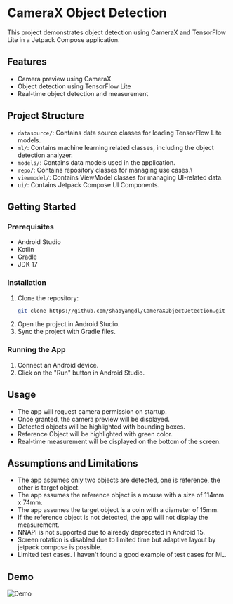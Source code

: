 # CameraX Object Detection

This project demonstrates object detection using CameraX and TensorFlow Lite in a Jetpack Compose application.

## Features

- Camera preview using CameraX
- Object detection using TensorFlow Lite
- Real-time object detection and measurement

## Project Structure

- `datasource/`: Contains data source classes for loading TensorFlow Lite models.
- `ml/`: Contains machine learning related classes, including the object detection analyzer.
- `models/`: Contains data models used in the application.
- `repo/`: Contains repository classes for managing use cases.\
- `viewmodel/`: Contains ViewModel classes for managing UI-related data.
- `ui/`: Contains Jetpack Compose UI Components.

## Getting Started

### Prerequisites

- Android Studio
- Kotlin
- Gradle
- JDK 17

### Installation

1. Clone the repository:
    ```sh
    git clone https://github.com/shaoyangdl/CameraXObjectDetection.git
    ```
2. Open the project in Android Studio.
3. Sync the project with Gradle files.

### Running the App

1. Connect an Android device.
2. Click on the "Run" button in Android Studio.

## Usage

- The app will request camera permission on startup.
- Once granted, the camera preview will be displayed.
- Detected objects will be highlighted with bounding boxes.
- Reference Object will be highlighted with green color.
- Real-time measurement will be displayed on the bottom of the screen.

## Assumptions and Limitations

- The app assumes only two objects are detected, one is reference, the other is target object.
- The app assumes the reference object is a mouse with a size of 114mm x 74mm.
- The app assumes the target object is a coin with a diameter of 15mm.
- If the reference object is not detected, the app will not display the measurement.
- NNAPI is not supported due to already deprecated in Android 15. 
- Screen rotation is disabled due to limited time but adaptive layout by jetpack compose is possible.
- Limited test cases. I haven't found a good example of test cases for ML.

## Demo
![Demo](https://github.com/shaoyangdl/CameraXObjectDetection/releases/download/screenshots/Screenshot_20250207_232432.png)
